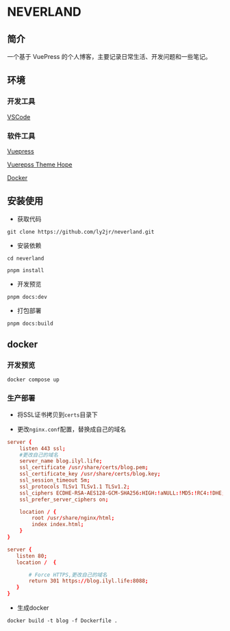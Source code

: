 # NEVERLAND

## 简介

一个基于 VuePress 的个人博客，主要记录日常生活、开发问题和一些笔记。

## 环境

### 开发工具

[VSCode](https://code.visualstudio.com/)

### 软件工具

[Vuepress](https://v2.vuepress.vuejs.org/zh/)

[Vuerepss Theme Hope](https://theme-hope.vuejs.press/zh/)

[Docker](https://www.docker.com/)

## 安装使用

- 获取代码

```command
git clone https://github.com/ly2jr/neverland.git
```

- 安装依赖

```command
cd neverland

pnpm install
```

- 开发预览

```command
pnpm docs:dev
```

- 打包部署

```command
pnpm docs:build
```

## docker

### 开发预览

```command
docker compose up
```

### 生产部署

- 将SSL证书拷贝到`certs`目录下

- 更改`nginx.conf`配置，替换成自己的域名

 ```conf
 server {
     listen 443 ssl; 
     #更改自己的域名
     server_name blog.ilyl.life; 
     ssl_certificate /usr/share/certs/blog.pem;  
     ssl_certificate_key /usr/share/certs/blog.key;
     ssl_session_timeout 5m;
     ssl_protocols TLSv1 TLSv1.1 TLSv1.2;
     ssl_ciphers ECDHE-RSA-AES128-GCM-SHA256:HIGH:!aNULL:!MD5:!RC4:!DHE;
     ssl_prefer_server_ciphers on;

     location / {
         root /usr/share/nginx/html;
         index index.html;
     }
 }

 server {
    listen 80;
    location /  {

        # Force HTTPS,更改自己的域名
        return 301 https://blog.ilyl.life:8088;
    }
 }
 ```

- 生成docker

```command
docker build -t blog -f Dockerfile .
```
